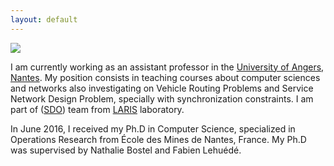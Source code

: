 ```yaml
---
layout: default
---
```


<img id='me' src="{{ site.url }}/images/me.jpg">

I am currently working as an assistant professor in the [University of Angers, Nantes](http://www.univ-angers.fr). My position consists in teaching courses about computer sciences and networks also investigating on Vehicle Routing Problems and Service Network Design Problem, specially with synchronization constraints. I am part of ([SDO](http://laris.univ-angers.fr/fr/activites-scientifiques/recherche/equipe-sdo.html)) team from [LARIS](http://laris.univ-angers.fr) laboratory.

In June 2016, I received my Ph.D in Computer Science, specialized in Operations Research from École des Mines de Nantes, France. My Ph.D was supervised by Nathalie Bostel and Fabien Lehuédé.
